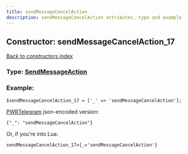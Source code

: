 ```yaml
---
title: sendMessageCancelAction
description: sendMessageCancelAction attributes, type and example
---
```

## Constructor: sendMessageCancelAction\_17  
[Back to constructors index](index.md)






### Type: [SendMessageAction](../types/SendMessageAction.md)


### Example:

```
$sendMessageCancelAction_17 = ['_' => 'sendMessageCancelAction'];
```  

[PWRTelegram](https://pwrtelegram.xyz) json-encoded version:

```
{"_": "sendMessageCancelAction"}
```


Or, if you're into Lua:  


```
sendMessageCancelAction_17={_='sendMessageCancelAction'}

```


